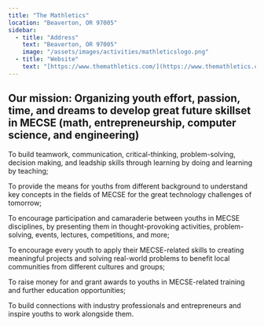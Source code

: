 ```yaml
---
title: "The Mathletics"
location: "Beaverton, OR 97005"
sidebar:
  - title: "Address"
    text: "Beaverton, OR 97005"
    image: "/assets/images/activities/mathleticslogo.png"
  - title: "Website"
    text: "[https://www.themathletics.com/](https://www.themathletics.com/)"
---
```

## Our mission: Organizing youth effort, passion, time, and dreams to develop great future skillset in MECSE (math, entrepreneurship, computer science, and engineering)

To build teamwork, communication, critical-thinking, problem-solving, decision making, and leadship skills through learning by doing and learning by teaching;

To provide the means for youths from different background to understand key concepts in the fields of MECSE for the great technology challenges of tomorrow;

To encourage participation and camaraderie between youths in MECSE disciplines, by presenting them in thought-provoking activities, problem-solving, events, lectures, competitions, and more;

To encourage every youth to apply their MECSE-related skills to creating meaningful projects and solving real-world problems to benefit local communities from different cultures and groups;

To raise money for and grant awards to youths in MECSE-related training and further education opportunities;

To build connections with industry professionals and entrepreneurs and inspire youths to work alongside them.
